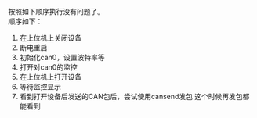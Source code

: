 按照如下顺序执行没有问题了。  
顺序如下：
1. 在上位机上关闭设备
2. 断电重启
3. 初始化can0，设置波特率等
4. 打开对can0的监控
5. 在上位机上打开设备
6. 等待监控显示
7. 看到打开设备后发送的CAN包后，尝试使用cansend发包
这个时候再发包都能看到